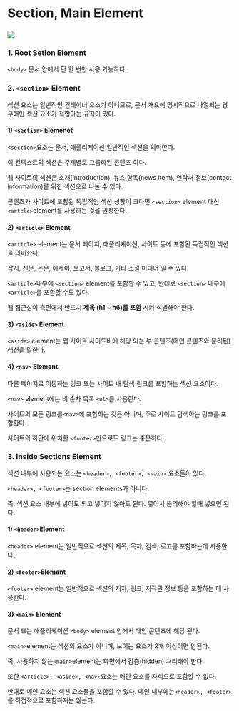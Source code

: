 # Section, Main Element

### 

![](https://gblobscdn.gitbook.com/assets%2F-MB80aCzBxhQjQ8-LC7X%2F-MEwexhULwRo3EPoCGbS%2F-MEwfCAtROxyOefk200X%2Fhtmlsection.png?alt=media&token=548942c2-1b35-4429-846e-df0c4fe5b2b3)

### 1. Root Setion Element  <a id="1-root-setion-element"></a>

`<body>` 문서 안에서 단 한 번만 사용 가능하다.

### 2. `<section>` Element  <a id="2-less-than-section-greater-than-element"></a>

섹션 요소는 일반적인 컨테이너 요소가 아니므로, 문서 개요에 명시적으로 나열되는 경우에만 섹션 요소가 적합다는 규칙이 있다.

#### 1\) `<section>` Elemenet <a id="1-less-than-section-greater-than-elemenet"></a>

`<section>`요소는 문서, 애플리케이션 일반적인 섹션을 의미한다.

이 컨텍스트의 섹션은 주제별로 그룹화된 콘텐츠 이다.

웹 사이트의 섹션은 소개\(introduction\), 뉴스 항목\(news item\), 연락처 정보\(contact information\)를 위한 섹션으로 나눌 수 있다.

콘텐츠가 사이트에 포함된 독립적인 섹션 성향이 크다면,`<section>` element 대신`<artcle>`element를 사용하는 것을 권장한다.

#### 2\) `<article>` Element <a id="2-less-than-article-greater-than-element"></a>

`<article>` element는 문서 페이지, 애플리케이션, 사이트 등에 포함된 독립적인 섹션을 의미한다.

잡지, 신문, 논문, 에세이, 보고서, 블로그, 기타 소설 미디어 일 수 있다.

`<article>`내부에 `<section>` element를 포함할 수 있고, 반대로 `<section>` 내부에 `<article>`를 포함할 수도 있다.

웹 접근성이 측면에서 반드시 **제목 \(h1 ~ h6\)를 포함** 시켜 식별해야 한다.

#### 3\) `<aside>` Element <a id="3-less-than-aside-greater-than-element"></a>

`<aside>` element는 웹 사이트 사이드바에 해당 되는 부 콘텐츠\(메인 콘텐츠와 분리된\) 섹션을 말한다.

#### 4\) `<nav>` Element <a id="4-less-than-nav-greater-than-element"></a>

다른 페이지로 이동하는 링크 또는 사이트 내 탐색 링크를 포함하는 섹션 요소이다.

`<nav>` element에는 비 순차 목록 `<ul>`를 사용한다.

사이트의 모든 링크를`<nav>`에 포함하는 것은 아니며, 주로 사이트 탐색하는 링크를 포함한다.

사이트의 하단에 위치한 `<footer>`만으로도 링크는 충분하다.

### 3. Inside Sections Element <a id="3-inside-sections-element"></a>

섹션 내부에 사용되는 요소는 `<header>, <footer>, <main>` 요소들이 있다.

`<header>, <footer>`는 section elements가 아니다.

즉, 섹션 요소 내부에 넣어도 되고 넣어지 않아도 된다. 묶어서 분리해야 할때 넣으면 된다.

#### 1\) `<header>`Element <a id="1-less-than-header-greater-than-element"></a>

`<header>` element는 일반적으로 섹션의 제목, 목차, 검색, 로고를 포함하는데 사용한다.

#### 2\) `<footer>`Element <a id="2-less-than-footer-greater-than-element"></a>

`<footer>` element는 일반적으로 섹션의 저자, 링크, 저작권 정보 등을 포함하는 데 사용한다.

#### 3\) `<main>` Element <a id="3-less-than-main-greater-than-element"></a>

문서 또는 애플리케이션 `<body>` element 안에서 메인 콘텐츠에 해당 된다.

`<main>`element는 섹션의 요소가 아니며, 보이는 요소가 2개 이상이면 안된다.

즉, 사용하지 않는`<main>`element는 화면에서 감춤\(hidden\) 처리해야 한다.

또한 `<article>, <aside>, <nav>`요소는 메인 요소를 자식으로 포함할 수 없다.

반대로 메인 요소는 섹션 요소들을 포함할 수 있다. 메인 내부에는`<header>, <footer>`를 직접적으로 포함하지는 않는다.













